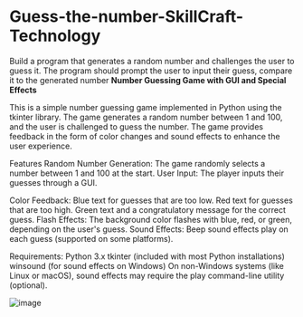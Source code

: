 # Guess-the-number-SkillCraft-Technology
Build a program that generates a random number and challenges the user to guess it. The program should  prompt the user to input their guess, compare it to the generated number 
**Number Guessing Game with GUI and Special Effects**

This is a simple number guessing game implemented in Python using the tkinter library. The game generates a random number between 1 and 100, and the user is challenged to guess the number. The game provides feedback in the form of color changes and sound effects to enhance the user experience.

Features
Random Number Generation: The game randomly selects a number between 1 and 100 at the start.
User Input: The player inputs their guesses through a GUI.

Color Feedback:
Blue text for guesses that are too low.
Red text for guesses that are too high.
Green text and a congratulatory message for the correct guess.
Flash Effects: The background color flashes with blue, red, or green, depending on the user's guess.
Sound Effects: Beep sound effects play on each guess (supported on some platforms).

Requirements:
Python 3.x
tkinter (included with most Python installations)
winsound (for sound effects on Windows)
On non-Windows systems (like Linux or macOS), sound effects may require the play command-line utility (optional).

![image](https://github.com/user-attachments/assets/d6693ed3-2ba4-42cb-92b4-667302dbe5b7)

